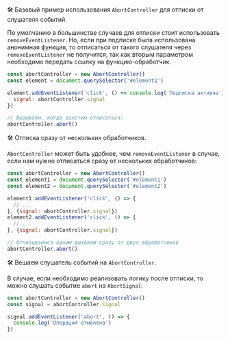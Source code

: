 🛠 Базовый пример использования `AbortController` для отписки от слушателя событий.

По умолчанию в большинстве случаев для отписки стоит использовать `removeEventListener`. Но, если при подписке была использована анонимная функция, то отписаться от такого слушателя через `removeEventListener` не получится, так как вторым параметром необходимо передать ссылку на функцию-обработчик.

```js
const abortController = new AbortController()
const element = document.querySelector('#element1')

element.addEventListener('click', () => console.log('Подписка активна'), {
  signal: abortController.signal
})

// Вызываем, когда захотим отписаться:
abortController.abort()
```

🛠 Отписка сразу от нескольких обработчиков.

`AbortController` может быть удобнее, чем `removeEventListener` в случае, если нам нужно отписаться сразу от нескольких обработчиков:

```js
const abortController = new AbortController()
const element1 = document.querySelector('#element1')
const element2 = document.querySelector('#element2')

element1.addEventListener('click', () => {
  // ...
}, {signal: abortController.signal})
element2.addEventListener('click', () => {
  // ...
}, {signal: abortController.signal})

// Отписываемся одним вызовом сразу от двух обработчиков
abortController.abort()
```

🛠 Вешаем слушатель событий на `AbortController`.

В случае, если необходимо реализовать логику после отписки, то можно слушать событие `abort` на `AbortSignal`:

```js
const abortController = new AbortController()
const signal = abortController.signal

signal.addEventListener('abort', () => {
  console.log('Операция отменена')
})
```
